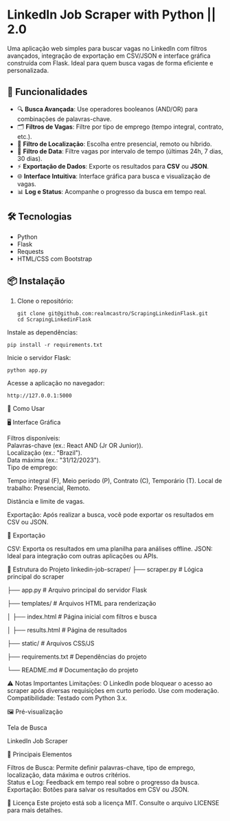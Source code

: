 # LinkedIn Job Scraper with Python || 2.0

Uma aplicação web simples para buscar vagas no LinkedIn com filtros avançados, integração de exportação em CSV/JSON e interface gráfica construída com Flask. Ideal para quem busca vagas de forma eficiente e personalizada.

## 🚀 Funcionalidades

- 🔍 **Busca Avançada**: Use operadores booleanos (AND/OR) para combinações de palavras-chave.
- 🗂️ **Filtros de Vagas**: Filtre por tipo de emprego (tempo integral, contrato, etc.).
- 📍 **Filtro de Localização**: Escolha entre presencial, remoto ou híbrido.
- 📅 **Filtro de Data**: Filtre vagas por intervalo de tempo (últimas 24h, 7 dias, 30 dias).
- ⚡ **Exportação de Dados**: Exporte os resultados para **CSV** ou **JSON**.
- 🌐 **Interface Intuitiva**: Interface gráfica para busca e visualização de vagas.
- 📊 **Log e Status**: Acompanhe o progresso da busca em tempo real.

## 🛠️ Tecnologias

- Python
- Flask
- Requests
- HTML/CSS com Bootstrap

## 📦 Instalação

1. Clone o repositório:
   ```
   git clone git@github.com:realmcastro/ScrapingLinkedinFlask.git
   cd ScrapingLinkedinFlask

Instale as dependências:
```
pip install -r requirements.txt
```
Inicie o servidor Flask:
```
python app.py
```

Acesse a aplicação no navegador:
```
http://127.0.0.1:5000
```
🔧 Como Usar

🖥️ Interface Gráfica

Filtros disponíveis:<br>
Palavras-chave (ex.: React AND (Jr OR Junior)).<br>
Localização (ex.: "Brazil").<br>
Data máxima (ex.: "31/12/2023").<br>
Tipo de emprego:

Tempo integral (F), Meio período (P), Contrato (C), Temporário (T).
Local de trabalho: Presencial, Remoto.

Distância e limite de vagas.

Exportação:
Após realizar a busca, você pode exportar os resultados em CSV ou JSON.

📜 Exportação

CSV: Exporta os resultados em uma planilha para análises offline.
JSON: Ideal para integração com outras aplicações ou APIs.

📁 Estrutura do Projeto
linkedin-job-scraper/
├── scraper.py        # Lógica principal do scraper

├── app.py            # Arquivo principal do servidor Flask

├── templates/        # Arquivos HTML para renderização

│   ├── index.html    # Página inicial com filtros e busca

│   ├── results.html  # Página de resultados

├── static/           # Arquivos CSS/JS

├── requirements.txt  # Dependências do projeto

└── README.md         # Documentação do projeto

⚠️ Notas Importantes
Limitações: O LinkedIn pode bloquear o acesso ao scraper após diversas requisições em curto período. Use com moderação.
Compatibilidade: Testado com Python 3.x.


🖼️ Pré-visualização

Tela de Busca

LinkedIn Job Scraper

🔧 Principais Elementos

Filtros de Busca: Permite definir palavras-chave, tipo de emprego, localização, data máxima e outros critérios.<br>
Status e Log: Feedback em tempo real sobre o progresso da busca.<br>
Exportação: Botões para salvar os resultados em CSV ou JSON.

📝 Licença
Este projeto está sob a licença MIT. Consulte o arquivo LICENSE para mais detalhes.

